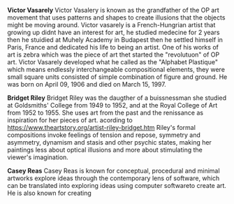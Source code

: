   **Victor Vasarely** 
   Victor Vasalery is known as the grandfather of the OP art movement that uses patterns and shapes to create illusions that the objects might be moving around. 
    Victor vasarely is a French-Hungrian artist that growing up didnt have an interest for art, he studied medecine for 2 years then he stuidied at Muhely Academy in Budapest then he settled himself in Paris, France and dedicated his life to being an artist. One of his works of art is zebra which was the piece of art thet started the "revolutuon" of OP art.
 Victor Vasarely developed what he called as the "Alphabet Plastique" which means endlessly interchangeable compositional elements, they were small square units consisted of simple combination of figure and ground. He was born on April 09, 1906 and died on March 15, 1997. 
 
  **Bridget Riley**
   Bridget Riley was the daugther of a buissnessman she studied at Goldsmiths' College from 1949 to 1952, and at the Royal College of Art from 1952 to 1955. She uses art from the past and the renissance as inspiration for her pieces of art. acording to https://www.theartstory.org/artist-riley-bridget.htm Riley's formal compositions invoke feelings of tension and repose, symmetry and asymmetry, dynamism and stasis and other psychic states, making her paintings less about optical illusions and more about stimulating the viewer's imagination.

 **Casey Reas**
  Casey Reas is known for conceptual, procedural and minimal artworks explore ideas through the contemporary lens of software, which can be translated into exploring ideas using computer softwareto create art. He is also known for creating 
